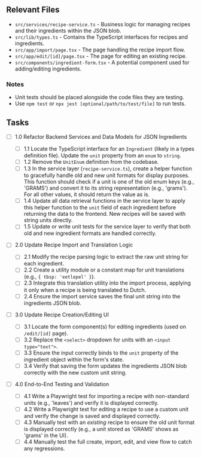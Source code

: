 ## Relevant Files

- `src/services/recipe-service.ts` - Business logic for managing recipes and their ingredients within the JSON blob.
- `src/lib/types.ts` - Contains the TypeScript interfaces for recipes and ingredients.
- `src/app/import/page.tsx` - The page handling the recipe import flow.
- `src/app/edit/[id]/page.tsx` - The page for editing an existing recipe.
- `src/components/ingredient-form.tsx` - A potential component used for adding/editing ingredients.

### Notes

- Unit tests should be placed alongside the code files they are testing.
- Use `npm test` or `npx jest [optional/path/to/test/file]` to run tests.

## Tasks

- [ ] 1.0 Refactor Backend Services and Data Models for JSON Ingredients

    - [ ] 1.1 Locate the TypeScript interface for an `Ingredient` (likely in a types definition file). Update the `unit` property from an `enum` to `string`.
    - [ ] 1.2 Remove the `UnitEnum` definition from the codebase.
    - [ ] 1.3 In the service layer (`recipe-service.ts`), create a helper function to gracefully handle old and new unit formats for display purposes. This function should check if a unit is one of the old enum keys (e.g., 'GRAMS') and convert it to its string representation (e.g., 'grams'). For all other values, it should return the value as is.
    - [ ] 1.4 Update all data retrieval functions in the service layer to apply this helper function to the `unit` field of each ingredient before returning the data to the frontend. New recipes will be saved with string units directly.
    - [ ] 1.5 Update or write unit tests for the service layer to verify that both old and new ingredient formats are handled correctly.

- [ ] 2.0 Update Recipe Import and Translation Logic

    - [ ] 2.1 Modify the recipe parsing logic to extract the raw unit string for each ingredient.
    - [ ] 2.2 Create a utility module or a constant map for unit translations (e.g., `{ tbsp: 'eetlepel' }`).
    - [ ] 2.3 Integrate this translation utility into the import process, applying it only when a recipe is being translated to Dutch.
    - [ ] 2.4 Ensure the import service saves the final unit string into the ingredients JSON blob.

- [ ] 3.0 Update Recipe Creation/Editing UI

    - [ ] 3.1 Locate the form component(s) for editing ingredients (used on `/edit/[id]` page).
    - [ ] 3.2 Replace the `<select>` dropdown for units with an `<input type="text">`.
    - [ ] 3.3 Ensure the input correctly binds to the `unit` property of the ingredient object within the form's state.
    - [ ] 3.4 Verify that saving the form updates the ingredients JSON blob correctly with the new custom unit string.

- [ ] 4.0 End-to-End Testing and Validation
    - [ ] 4.1 Write a Playwright test for importing a recipe with non-standard units (e.g., 'leaves') and verify it is displayed correctly.
    - [ ] 4.2 Write a Playwright test for editing a recipe to use a custom unit and verify the change is saved and displayed correctly.
    - [ ] 4.3 Manually test with an _existing_ recipe to ensure the old unit format is displayed correctly (e.g., a unit stored as 'GRAMS' shows as 'grams' in the UI).
    - [ ] 4.4 Manually test the full create, import, edit, and view flow to catch any regressions.

